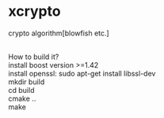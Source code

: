 # xcrypto
crypto algorithm[blowfish etc.] <br /><br />

How to build it?<br />
install boost version >=1.42<br />
install openssl: sudo apt-get install libssl-dev<br />
mkdir build<br />
cd build<br />
cmake ..<br />
make<br />
